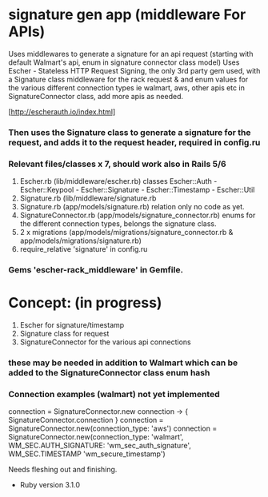 # signature gen app  (middleware For APIs)

Uses middlewares to generate a signature for an api request (starting with default Walmart's api, enum in signature connector class model) 
Uses Escher - Stateless HTTP Request Signing, the only 3rd party gem used, with a Signature class middleware for the rack request & and enum values for the various
different connection types ie walmart, aws, other apis etc in SignatureConnector class, add more apis as needed.

[http://escherauth.io/index.html]

### Then uses the Signature class to generate a signature for the request, and adds it to the request header, required in config.ru

### Relevant files/classes x 7, should work also in Rails 5/6

1. Escher.rb (lib/middleware/escher.rb) classes  Escher::Auth - Escher::Keypool - Escher::Signature - Escher::Timestamp - Escher::Util
2. Signature.rb  (lib/middleware/signature.rb
3. Signature.rb (app/models/signature.rb) relation only no code as yet. 
4. SignatureConnector.rb  (app/models/signature_connector.rb)  enums for the different connection types, belongs the signature class.
5. 2 x migrations (app/models/migrations/signature_connector.rb & app/models/migrations/signature.rb)
6. require_relative 'signature' in config.ru

### Gems 'escher-rack_middleware'  in Gemfile.

# Concept: (in progress) 
1. Escher for signature/timestamp 
2. Signature class for request 
3. SignatureConnector for the various api connections
### these may be needed in addition to Walmart which can be added to the SignatureConnector class enum hash

### Connection examples (walmart) not yet implemented
connection = SignatureConnector.new
connection -> {
SignatureConnector.connection
}
connection = SignatureConnector.new(connection_type: 'aws')
connection = SignatureConnector.new(connection_type: 'walmart', WM_SEC.AUTH_SIGNATURE: 'wm_sec_auth_signature', WM_SEC.TIMESTAMP 'wm_secure_timestamp')

Needs fleshing out and finishing.

* Ruby version 3.1.0


